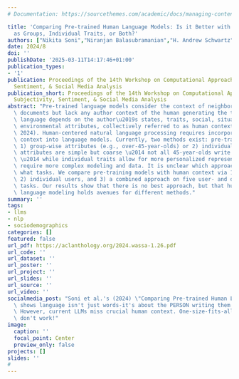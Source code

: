 ```yaml
---
# Documentation: https://sourcethemes.com/academic/docs/managing-content/

title: 'Comparing Pre-trained Human Language Models: Is it Better with Human Context
  as Groups, Individual Traits, or Both?'
authors: ["Nikita Soni","Niranjan Balasubramanian","H. Andrew Schwartz","Dirk Hovy"]
date: 2024/8
doi: ''
publishDate: '2025-03-11T14:17:46+01:00'
publication_types:
- '1'
publication: Proceedings of the 14th Workshop on Computational Approaches to Subjectivity,
  Sentiment, & Social Media Analysis
publication_short: Proceedings of the 14th Workshop on Computational Approaches to
  Subjectivity, Sentiment, & Social Media Analysis
abstract: "Pre-trained language models consider the context of neighboring words and\
  \ documents but lack any author context of the human generating the text. However,\
  \ language depends on the author\u2019s states, traits, social, situational, and\
  \ environmental attributes, collectively referred to as human context (Soni et al.,\
  \ 2024). Human-centered natural language processing requires incorporating human\
  \ context into language models. Currently, two methods exist: pre-training with\
  \ 1) group-wise attributes (e.g., over-45-year-olds) or 2) individual traits. Group\
  \ attributes are simple but coarse \u2014 not all 45-year-olds write the same way\
  \ \u2014 while individual traits allow for more personalized representations, but\
  \ require more complex modeling and data. It is unclear which approach benefits\
  \ what tasks. We compare pre-training models with human context via 1) group attributes,\
  \ 2) individual users, and 3) a combined approach on five user- and document-level\
  \ tasks. Our results show that there is no best approach, but that human-centered\
  \ language modeling holds avenues for different methods."
summary: ''
tags:
- llms
- nlp
- sociodemographics
categories: []
featured: false
url_pdf: https://aclanthology.org/2024.wassa-1.26.pdf
url_code: ''
url_dataset: ''
url_poster: ''
url_project: ''
url_slides: ''
url_source: ''
url_video: ''
socialmedia_post: "Soni et al.'s (2024) \"Comparing Pre-trained Human Language Models\"\
  \ shows language isn't just words-it's about the PERSON writing them \U0001F464\
  \ However, current LLMs miss crucial human context. One-size-fits-all approaches\
  \ don't work!"
image:
  caption: ''
  focal_point: Center
  preview_only: false
projects: []
slides: ''
# 
---
```


